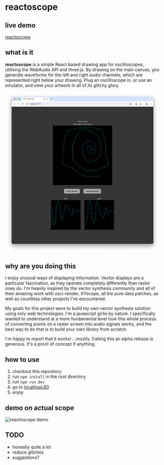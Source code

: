 # reactoscope

## live demo

[reactoscope](https://reactoscope.vercel.app)

## what is it

**reactoscope** is a simple React based drawing app for oscilloscopes, utilising the WebAudio API and three.js. By drawing on the main canvas, you generate waveforms for the left and right audio channels, which are represented right below your drawing. Plug an oscilloscope in, or use an emulator, and view your artwork in all of its glitchy glory. 

![screenie](weird_spiral.png "screenie of reactoscope")

## why are you doing this

I enjoy unusual ways of displaying information. Vector displays are a particular fascination, as they operate completely differently than raster ones do. I'm heavily inspired by the vector synthesis community and all of their amazing work with osci-render, XYscope, all the pure data patches, as well as countless other projects I've encountered.

My goals for this project were to build my own vector synthesis solution using only web technologies. I'm a javascript girlie by nature. I specifically wanted to understand at a more fundamental level how this whole process of converting points on a raster screen into audio signals works, and the best way to do that is to build your own library from scratch. 

I'm happy to report that it works! ...mostly. Calling this an alpha release is generous. It's a proof of concept if anything.

## how to use

1. checkout this repository
2. run `npm install` in the root directory
3. run `npm run dev`
4. go to [localhost:80](http://localhost:80/)
5. enjoy

## demo on actual scope

![reactoscope demo](reactoscope_demo.gif "demo gif")

## TODO

- honestly quite a lot
- reduce glitches
- suggestions?